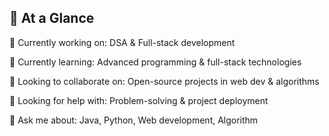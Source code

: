 ## 💫 **At a Glance**

🔭 Currently working on: DSA & Full-stack development

🌱 Currently learning: Advanced programming & full-stack technologies

👯 Looking to collaborate on: Open-source projects in web dev & algorithms

🤔 Looking for help with: Problem-solving & project deployment

💬 Ask me about: Java, Python, Web development, Algorithm
